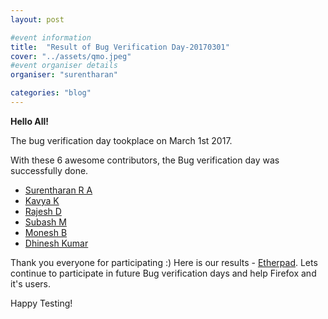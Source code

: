 ```yaml
---
layout: post

#event information
title:  "Result of Bug Verification Day-20170301"
cover: "../assets/qmo.jpeg"
#event organiser details
organiser: "surentharan"

categories: "blog"
---
```


**Hello All!**

<p>The  bug verification day tookplace on March 1st 2017.</p>
<p>With these 6 awesome contributors, the Bug verification day was successfully done.</p>


- [Surentharan R A](https://twitter.com/surentharan7)
- [Kavya K](https://twitter.com/KavyaKmk97)
- [Rajesh D](https://twitter.com/rajeshhacker23)
- [Subash M](https://twitter.com/subahiphop4)
- [Monesh B](https://twitter.com/moneshb7)
- [Dhinesh Kumar](https://twitter.com/)

Thank you everyone for participating :)
Here is our results - [Etherpad](https://public.etherpad-mozilla.org/p/MozillaIN_QA_Bug_Verification_day_20170301). Lets continue to participate in future Bug verification days and help Firefox and it's users.
<p>Happy Testing!</p>
